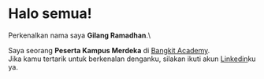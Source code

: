 # Halo semua! 

Perkenalkan nama saya **Gilang Ramadhan**.\

Saya seorang **Peserta Kampus Merdeka** di [Bangkit Academy](https://dashboard.bangkit.academy/).\
Jika kamu tertarik untuk berkenalan denganku, silakan ikuti akun [Linkedin](https://www.linkedin.com/in/kalistus-alvino-1b365424a)ku ya.
